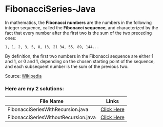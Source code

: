 # FibonacciSeries-Java


In mathematics, the **Fibonacci numbers** are the numbers in the following integer sequence, called the **Fibonacci sequence**, and characterized by the fact that every number after the first two is the sum of the two preceding ones:

    1, 1, 2, 3, 5, 8, 13, 21 34, 55, 89, 144...
    
By definition, the first two numbers in the Fibonacci sequence are either 1 and 1, or 0 and 1, depending on the chosen starting point of the sequence, and each subsequent number is the sum of the previous two.

Source: [Wikipedia](https://en.wikipedia.org/wiki/Fibonacci_number)

### Here are my 2 solutions:


| File Name | Links |
|---|---|
| FibonacciSeriesWithRecursion.java | [Click Here](https://github.com/itshally/FibonacciSeries-Java/blob/master/src/FibonacciSeriesWithRecursion.java) |
| FibonacciSeriesWithoutRecursion.java | [Click Here](https://github.com/itshally/FibonacciSeries-Java/blob/master/src/FibonacciSeriesWithoutRecursion.java) |
